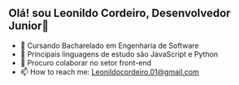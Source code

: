 ## Olá! sou Leonildo Cordeiro, Desenvolvedor Junior👋

- 🔭 Cursando Bacharelado em Engenharia de Software
- 🌱 Principais linguagens de estudo são JavaScript e Python
- 👯 Procuro colaborar no setor front-end
- 📫 How to reach me: Leonildocordeiro.01@gmail.com


